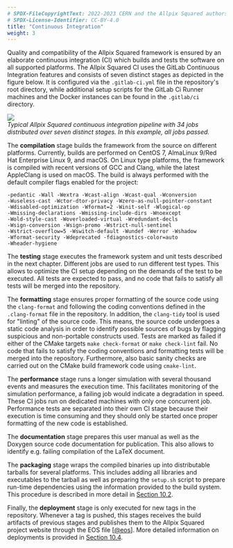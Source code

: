 ```yaml
---
# SPDX-FileCopyrightText: 2022-2023 CERN and the Allpix Squared authors
# SPDX-License-Identifier: CC-BY-4.0
title: "Continuous Integration"
weight: 3
---
```


Quality and compatibility of the Allpix Squared framework is ensured by an elaborate continuous integration (CI) which builds
and tests the software on all supported platforms. The Allpix Squared CI uses the GitLab Continuous Integration features and
consists of seven distinct stages as depicted in the figure below. It is configured via the `.gitlab-ci.yml` file in the
repository's root directory, while additional setup scripts for the GitLab Ci Runner machines and the Docker instances can be
found in the `.gitlab/ci` directory.

![](./ci.png)\
*Typical Allpix Squared continuous integration pipeline with 34 jobs distributed over seven distinct stages. In this example,
all jobs passed.*

The **compilation** stage builds the framework from the source on different platforms. Currently, builds are performed on
CentOS 7, AlmaLinux 9/Red Hat Enterprise Linux 9, and macOS. On Linux type platforms, the framework is compiled with recent versions of GCC and Clang, while
the latest AppleClang is used on macOS. The build is always performed with the default compiler flags enabled for the
project:
```
-pedantic -Wall -Wextra -Wcast-align -Wcast-qual -Wconversion
-Wuseless-cast -Wctor-dtor-privacy -Wzero-as-null-pointer-constant
-Wdisabled-optimization -Wformat=2 -Winit-self -Wlogical-op
-Wmissing-declarations -Wmissing-include-dirs -Wnoexcept
-Wold-style-cast -Woverloaded-virtual -Wredundant-decls
-Wsign-conversion -Wsign-promo -Wstrict-null-sentinel
-Wstrict-overflow=5 -Wswitch-default -Wundef -Werror -Wshadow
-Wformat-security -Wdeprecated -fdiagnostics-color=auto
-Wheader-hygiene
```

The **testing** stage executes the framework system and unit tests described in the next chapter. Different jobs are used to
run different test types. This allows to optimize the CI setup depending on the demands of the test to be executed. All tests
are expected to pass, and no code that fails to satisfy all tests will be merged into the repository.

The **formatting** stage ensures proper formatting of the source code using the `clang-format` and following the coding
conventions defined in the `.clang-format` file in the repository. In addition, the `clang-tidy` tool is used for "linting"
of the source code. This means, the source code undergoes a static code analysis in order to identify possible sources of
bugs by flagging suspicious and non-portable constructs used. Tests are marked as failed if either of the CMake targets
`make check-format` or `make check-lint` fail. No code that fails to satisfy the coding conventions and formatting tests will
be merged into the repository. Furthermore, also basic sanity checks are carried out on the CMake build framework code using
`cmake-lint`.

The **performance** stage runs a longer simulation with several thousand events and measures the execution time. This
facilitates monitoring of the simulation performance, a failing job would indicate a degradation in speed. These CI jobs run
on dedicated machines with only one concurrent job. Performance tests are separated into their own CI stage because their
execution is time consuming and they should only be started once proper formatting of the new code is established.

The **documentation** stage prepares this user manual as well as the Doxygen source code documentation for publication. This
also allows to identify e.g. failing compilation of the LaTeX document.

The **packaging** stage wraps the compiled binaries up into distributable tarballs for several platforms. This includes
adding all libraries and executables to the tarball as well as preparing the `setup.sh` script to prepare run-time
dependencies using the information provided to the build system. This procedure is described in more detail in
[Section 10.2](./02_packaging.md).

Finally, the **deployment** stage is only executed for new tags in the repository. Whenever a tag is pushed, this stages
receives the build artifacts of previous stages and publishes them to the Allpix Squared project website through the EOS file
\[[@eos]\]. More detailed information on deployments is provided in [Section 10.4](./04_deployment.md).


[@eos]: http://stacks.iop.org/1742-6596/331/i=5/a=052015
